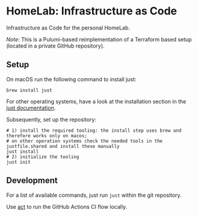 # HomeLab: Infrastructure as Code

Infrastructure as Code for the personal HomeLab.

_Note:_ This is a Pulumi-based reimplementation of a Terraform based setup (located in a private GitHub repository).

## Setup

On macOS run the following command to install just:

```shell
brew install just
```

For other operating systems, have a look at the installation section in the [just documentation](https://github.com/casey/just/tree/df8eabb3ef705e0807b863db2a0c99061f691bbe#packages=).

Subsequently, set up the repository:

```shell
# 1) install the required tooling: the install step uses brew and therefore works only on macos;
# on other operation systems check the needed tools in the justfile.shared and install these manually
just install
# 2) initialize the tooling
just init
```

## Development

For a list of available commands, just run `just` within the git repository.

Use [act](https://github.com/nektos/act) to run the GitHub Actions CI flow locally.
